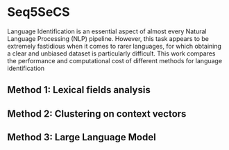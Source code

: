 # Seq5SeCS

Language Identification is an essential aspect of almost every Natural Language Processing (NLP) pipeline. However, this task appears to be extremely fastidious when it comes to rarer languages, for which obtaining a clear and unbiased dataset is particularly difficult. This work compares the performance and computational cost of different methods for language identification

## Method 1: Lexical fields analysis

## Method 2: Clustering on context vectors

## Method 3: Large Language Model